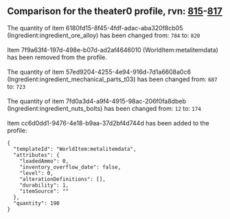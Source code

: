 ## Comparison for the theater0 profile, rvn: [815](https://github.com/PRO100KatYT/FortniteProfileRevisions/tree/main/profiles/theater0/815%20theater0.json)-[817](https://github.com/PRO100KatYT/FortniteProfileRevisions/tree/main/profiles/theater0/817%20theater0.json)

The quantity of item 6180fd15-8f45-4fdf-adac-aba320f8cb05 (Ingredient:ingredient_ore_alloy) has been changed from: `784` to: `820`
<br><br>
Item 7f9a63f4-197d-498e-b07d-ad2af4646010 (WorldItem:metalitemdata) has been removed from the profile.
<br><br>
The quantity of item 57ed9204-4255-4e94-916d-7d1a6608a0c6 (Ingredient:ingredient_mechanical_parts_t03) has been changed from: `687` to: `723`
<br><br>
The quantity of item 7fd0a3d4-a9f4-4915-98ac-206f0fa8dbeb (Ingredient:ingredient_nuts_bolts) has been changed from: `12` to: `174`
<br><br>
Item cc6d0dd1-9476-4e18-b9aa-37d2bf4d744d has been added to the profile:

```
{
  "templateId": "WorldItem:metalitemdata",
  "attributes": {
    "loadedAmmo": 0,
    "inventory_overflow_date": false,
    "level": 0,
    "alterationDefinitions": [],
    "durability": 1,
    "itemSource": ""
  },
  "quantity": 190
}
```

<br><br>
